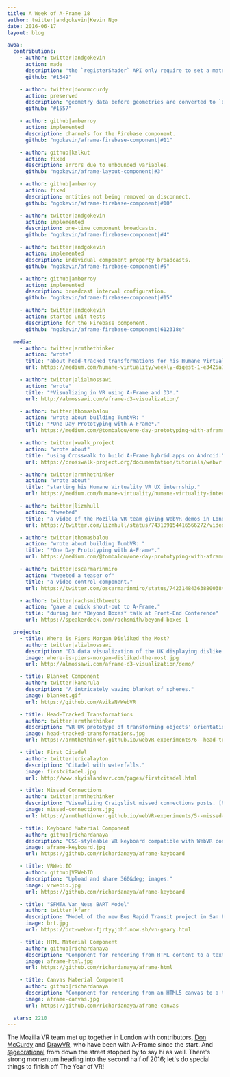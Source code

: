 ```yaml
---
title: A Week of A-Frame 18
author: twitter|andgokevin|Kevin Ngo
date: 2016-06-17
layout: blog

awoa:
  contributions:
    - author: twitter|andgokevin
      action: made
      description: "the `registerShader` API only require to set a material, rather than return."
      github: "#1549"

    - author: twitter|donrmccurdy
      action: preserved
      description: "geometry data before geometries are converted to `BufferGeometry`s."
      github: "#1557"

    - author: github|amberroy
      action: implemented
      description: channels for the Firebase component.
      github: "ngokevin/aframe-firebase-component|#11"

    - author: github|kalkut
      action: fixed
      description: errors due to unbounded variables.
      github: "ngokevin/aframe-layout-component|#3"

    - author: github|amberroy
      action: fixed
      description: entities not being removed on disconnect.
      github: "ngokevin/aframe-firebase-component|#10"

    - author: twitter|andgokevin
      action: implemented
      description: one-time component broadcasts.
      github: "ngokevin/aframe-firebase-component|#4"

    - author: twitter|andgokevin
      action: implemented
      description: individual component property broadcasts.
      github: "ngokevin/aframe-firebase-component|#5"

    - author: github|amberroy
      action: implemented
      description: broadcast interval configuration.
      github: "ngokevin/aframe-firebase-component|#15"

    - author: twitter|andgokevin
      action: started unit tests
      description: for the Firebase component.
      github: "ngokevin/aframe-firebase-component|612318e"

  media:
    - author: twitter|armthethinker
      action: "wrote"
      title: "about head-tracked transformations for his Humane Virtuality internship."
      url: https://medium.com/humane-virtuality/weekly-digest-1-e3425a74e594

    - author: twitter|alialmossawi
      action: "wrote"
      title: "*Visualizing in VR using A-Frame and D3*."
      url: http://almossawi.com/aframe-d3-visualization/

    - author: twitter|thomasbalou
      action: "wrote about building TumbVR: "
      title: "*One Day Prototyping with A-Frame*."
      url: https://medium.com/@tombalou/one-day-prototyping-with-aframevr

    - author: twitter|xwalk_project
      action: "wrote about"
      title: "using Crosswalk to build A-Frame hybrid apps on Android."
      url: https://crosswalk-project.org/documentation/tutorials/webvr.html

    - author: twitter|armthethinker
      action: "wrote about"
      title: "starting his Humane Virtuality VR UX internship."
      url: https://medium.com/humane-virtuality/humane-virtuality-internship-ca69a834175a

    - author: twitter|lizmhull
      action: "tweeted"
      title: "a video of the Mozilla VR team giving WebVR demos in London."
      url: https://twitter.com/lizmhull/status/743109154416566272/video/1

    - author: twitter|thomasbalou
      action: "wrote about building TumbVR: "
      title: "*One Day Prototyping with A-Frame*."
      url: https://medium.com/@tombalou/one-day-prototyping-with-aframevr

    - author: twitter|oscarmarinmiro
      action: "tweeted a teaser of"
      title: "a video control component."
      url: https://twitter.com/oscarmarinmiro/status/742314843638800384

    - author: twitter|rachsmithtweets
      action: "gave a quick shout-out to A-Frame."
      title: "during her *Beyond Boxes* talk at Front-End Conference"
      url: https://speakerdeck.com/rachsmith/beyond-boxes-1

  projects:
    - title: Where is Piers Morgan Disliked the Most?
      author: twitter|alialmossawi
      description: "D3 data visualization of the UK displaying dislike levels of Piers Morgan. ([code](https://github.com/almossawi/aframe-d3-visualization))."
      image: where-is-piers-morgan-disliked-the-most.jpg
      url: http://almossawi.com/aframe-d3-visualization/demo/

    - title: Blanket Component
      author: twitter|kanarula
      description: "A intricately waving blanket of spheres."
      image: blanket.gif
      url: https://github.com/AvikaN/WebVR

    - title: Head-Tracked Transformations
      author: twitter|armthethinker
      description: "VR UX prototype of transforming objects' orientations with your head to enhance VR experiences that don't have positional tracking. [Read the instructions here](https://armthethinker.github.io/webVR-experiments/#6-head-tracked-transformations). ([code](https://github.com/armthethinker/webVR-experiments))"
      image: head-tracked-transformations.jpg
      url: https://armthethinker.github.io/webVR-experiments/6--head-tracked-transformations.html

    - title: First Citadel
      author: twitter|ericalayton
      description: "Citadel with waterfalls."
      image: firstcitadel.jpg
      url: http://www.skyislandsvr.com/pages/firstcitadel.html

    - title: Missed Connections
      author: twitter|armthethinker
      description: "Visualizing Craigslist missed connections posts. [Read the instructions here](https://armthethinker.github.io/webVR-experiments/#5-missed-connections). ([code](https://github.com/armthethinker/webVR-experiments))"
      image: missed-connections.jpg
      url: https://armthethinker.github.io/webVR-experiments/5--missed-connections.html

    - title: Keyboard Material Component
      author: github|richardanaya
      description: "CSS-styleable VR keyboard compatible with WebVR controllers."
      image: aframe-keyboard.jpg
      url: https://github.com/richardanaya/aframe-keyboard

    - title: VRWeb.IO
      author: github|VRWebIO
      description: "Upload and share 360&deg; images."
      image: vrwebio.jpg
      url: https://github.com/richardanaya/aframe-keyboard

    - title: "SFMTA Van Ness BART Model"
      author: twitter|kfarr
      description: "Model of the new Bus Rapid Transit project in San Francisco."
      image: brt.jpg
      url: https://brt-webvr-fjrtyyjbhf.now.sh/vn-geary.html

    - title: HTML Material Component
      author: github|richardanaya
      description: "Component for rendering from HTML content to a texture. See also [HTML Shader](https://github.com/mayognaise/aframe-html-shader)."
      image: aframe-html.jpg
      url: https://github.com/richardanaya/aframe-html

    - title: Canvas Material Component
      author: github|richardanaya
      description: "Component for rendering from an HTML5 canvas to a texture. See also [Draw Component](https://github.com/maxkrieger/aframe-draw-component)."
      image: aframe-canvas.jpg
      url: https://github.com/richardanaya/aframe-canvas

  stars: 2210
---
```


The Mozilla VR team met up together in London with contributors, [Don
McCurdy](https://twitter.com/donrmccurdy) and [DrawVR](https://drawvr.com), who
have been with A-Frame since the start. And
[@georational](https://twitter.com/georational) from down the street stopped by
to say hi as well. There's strong momentum heading into the second half of
2016; let's do special things to finish off The Year of VR!
